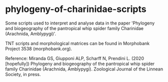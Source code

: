 # phylogeny-of-charinidae-scripts
Some scripts used to interpret and analyse data in the paper 'Phylogeny and biogeography of the pantropical whip spider family Charinidae (Arachnida, Amblypygi)'.

TNT scripts and morphological matrices can be found in Morphobank Project 3538 (morphobank.org).

Reference:
Miranda GS, Giupponi ALP, Scharff N, Prendini L. (2020 [hopefully]) Phylogeny and biogeography of the pantropical whip spider family Charinidae (Arachnida, Amblypygi). Zoological Journal of the Linnean Society, in press.

